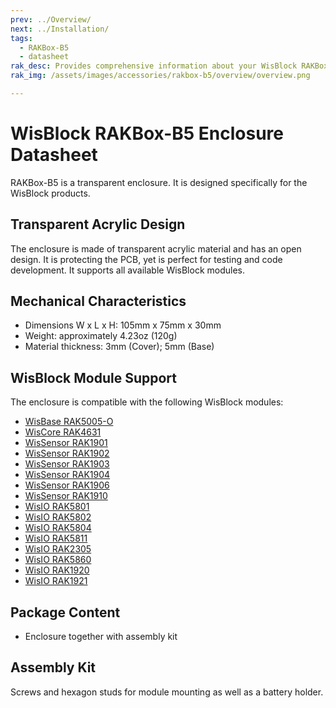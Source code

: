 ```yaml
---
prev: ../Overview/
next: ../Installation/
tags:
  - RAKBox-B5
  - datasheet
rak_desc: Provides comprehensive information about your WisBlock RAKBox-B5 Enclosure to help you use it. This information includes technical specifications and characteristics.
rak_img: /assets/images/accessories/rakbox-b5/overview/overview.png

---
```


# WisBlock RAKBox-B5 Enclosure Datasheet

RAKBox-B5 is a transparent enclosure. It is designed specifically for the WisBlock products.

## Transparent Acrylic Design

The enclosure is made of transparent acrylic material and has an open design. It is protecting the PCB, yet is perfect for testing and code development. It supports all available WisBlock modules.

<rk-img
  src="/assets/images/accessories/rakbox-b5/datasheet/overview.png"
  width="45%"
  caption="WisBlock RAKBox-B5 Enclosure Overview"
/>

## Mechanical Characteristics

- Dimensions W x L x H: 105mm x 75mm x 30mm
- Weight: approximately 4.23oz (120g)
- Material thickness: 3mm (Cover); 5mm (Base)

## WisBlock Module Support

The enclosure is compatible with the following WisBlock modules:

- [WisBase RAK5005-O](https://store.rakwireless.com/products/rak5005-o-base-board?utm_source=RAK5005-OWisBlockBaseBoard&utm_medium=Document&utm_campaign=BuyFromStore)
- [WisCore RAK4631](https://store.rakwireless.com/products/rak4631-lpwan-node?utm_source=RAK4631WisBlockLPWANModule&utm_medium=Document&utm_campaign=BuyFromStore)
- [WisSensor RAK1901](https://store.rakwireless.com/products/rak1901-shtc3-temperature-humidity-sensor?utm_source=RAK1901&utm_medium=Document&utm_campaign=BuyFromStore)
- [WisSensor RAK1902](https://store.rakwireless.com/products/rak1902-kps22hb-barometric-pressure-sensor?utm_source=RAK1902&utm_medium=Document&utm_campaign=BuyFromStore)
- [WisSensor RAK1903](https://store.rakwireless.com/products/rak1903-opt3001dnpr-ambient-light-sensor?utm_source=RAK1903&utm_medium=Document&utm_campaign=BuyFromStore)
- [WisSensor RAK1904](https://store.rakwireless.com/products/rak1904-lis3dh-3-axis-acceleration-sensor?utm_source=RAK1904&utm_medium=Document&utm_campaign=BuyFromStore)
- [WisSensor RAK1906](https://store.rakwireless.com/products/rak1906-bme680-environment-sensor?utm_source=RAK1906&utm_medium=Document&utm_campaign=BuyFromStore)
- [WisSensor RAK1910](https://store.rakwireless.com/products/rak1910-max-7q-gnss-location-sensor?utm_source=RAK1910&utm_medium=Document&utm_campaign=BuyFromStore)
- [WisIO RAK5801](https://store.rakwireless.com/products/rak5801-4-20ma-interface?utm_source=RAK5801&utm_medium=Document&utm_campaign=BuyFromStore)
- [WisIO RAK5802](https://store.rakwireless.com/products/rak5802-rs485-interface?utm_source=RAK5802&utm_medium=Document&utm_campaign=BuyFromStore)
- [WisIO RAK5804](https://store.rakwireless.com/products/rak5804-io-extension-board?utm_source=RAK5804&utm_medium=Document&utm_campaign=BuyFromStore)
- [WisIO RAK5811](https://store.rakwireless.com/products/rak5811-0-5v-analog-interface?utm_source=RAK5811&utm_medium=Document&utm_campaign=BuyFromStore)
- [WisIO RAK2305](https://store.rakwireless.com/products/rak2305-wi-fi-extension-board?utm_source=RAK2305&utm_medium=Document&utm_campaign=BuyFromStore)
- [WisIO RAK5860](https://store.rakwireless.com/products/rak5860-lte-nb-iot-extension-board?utm_source=RAK5860&utm_medium=Document&utm_campaign=BuyFromStore)
- [WisIO RAK1920](https://store.rakwireless.com/products/rak1920-sensor-adapter-module?utm_source=RAK1920&utm_medium=Document&utm_campaign=BuyFromStore)
- [WisIO RAK1921](https://store.rakwireless.com/products/rak1921-oled-display-panel?utm_source=RAK1921&utm_medium=Document&utm_campaign=BuyFromStore)

## Package Content

- Enclosure together with assembly kit

## Assembly Kit

Screws and hexagon studs for module mounting as well as a battery holder.

<rk-img
  src="/assets/images/accessories/rakbox-b5/datasheet/mounting-kit.png"
  width="50%"
  caption="Mounting Kit"
/>

